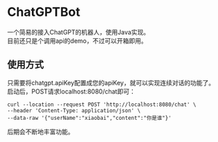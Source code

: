 # ChatGPTBot
一个简易的接入ChatGPT的机器人，使用Java实现。  
目前还只是个调用api的demo，不过可以开箱即用。  
## 使用方式
只需要将chatgpt.apiKey配置成您的apiKey，就可以实现连续对话的功能了。  
启动后，POST请求localhost:8080/chat即可：

````
curl --location --request POST 'http://localhost:8080/chat' \
--header 'Content-Type: application/json' \
--data-raw '{"userName":"xiaobai","content":"你是谁"}'

````


后期会不断地丰富功能。
